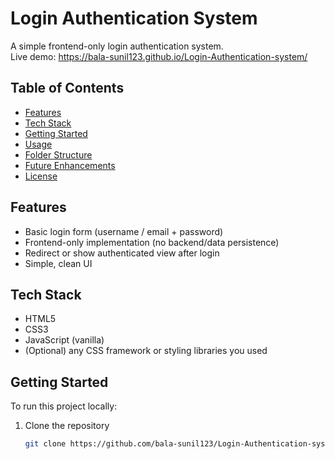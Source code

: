 # Login Authentication System  
A simple frontend-only login authentication system.  
Live demo: https://bala-sunil123.github.io/Login-Authentication-system/

## Table of Contents
- [Features](#features)  
- [Tech Stack](#tech-stack)  
- [Getting Started](#getting-started)  
- [Usage](#usage)  
- [Folder Structure](#folder-structure)  
- [Future Enhancements](#future-enhancements)  
- [License](#license)  

## Features
- Basic login form (username / email + password)  
- Frontend-only implementation (no backend/data persistence)  
- Redirect or show authenticated view after login  
- Simple, clean UI  

## Tech Stack
- HTML5  
- CSS3  
- JavaScript (vanilla)  
- (Optional) any CSS framework or styling libraries you used  

## Getting Started
To run this project locally:
1. Clone the repository  
   ```bash
   git clone https://github.com/bala-sunil123/Login-Authentication-system.git
